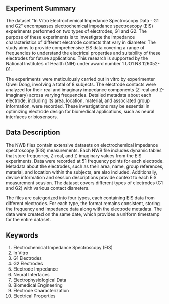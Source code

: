 ## Experiment Summary

The dataset "In Vitro Electrochemical Impedance Spectroscopy Data - G1 and G2" encompasses electrochemical impedance spectroscopy (EIS) experiments performed on two types of electrodes, G1 and G2. The purpose of these experiments is to investigate the impedance characteristics of different electrode contacts that vary in diameter. The study aims to provide comprehensive EIS data covering a range of frequencies to understand the electrical properties and suitability of these electrodes for future applications. This research is supported by the National Institutes of Health (NIH) under award number 1 UO1 NS 126052-01.

The experiments were meticulously carried out in vitro by experimenter Qiwei Dong, involving a total of 8 subjects. The electrode contacts were analyzed for their real and imaginary impedance components (Z-real and Z-imaginary) across varying frequencies. Detailed metadata about each electrode, including its area, location, material, and associated group information, were recorded. These investigations may be essential in optimizing electrode design for biomedical applications, such as neural interfaces or biosensors.

## Data Description

The NWB files contain extensive datasets on electrochemical impedance spectroscopy (EIS) measurements. Each NWB file includes dynamic tables that store frequency, Z-real, and Z-imaginary values from the EIS experiments. Data were recorded at 51 frequency points for each electrode. Metadata about the electrodes, such as their area, name, group references, material, and location within the subjects, are also included. Additionally, device information and session descriptions provide context to each EIS measurement session. The dataset covers different types of electrodes (G1 and G2) with various contact diameters.

The files are categorized into four types, each containing EIS data from different electrodes. For each type, the format remains consistent, storing the frequency and impedance data along with the electrode metadata. The data were created on the same date, which provides a uniform timestamp for the entire dataset.

## Keywords

1. Electrochemical Impedance Spectroscopy (EIS)
2. In Vitro
3. G1 Electrodes
4. G2 Electrodes
5. Electrode Impedance
6. Neural Interfaces
7. Electrophysiological Data
8. Biomedical Engineering
9. Electrode Characterization
10. Electrical Properties